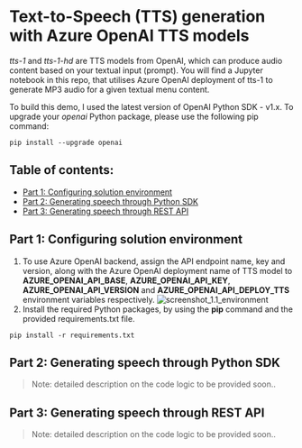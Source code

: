 # Text-to-Speech (TTS) generation with Azure OpenAI TTS models
_tts-1_ and _tts-1-hd_ are TTS models from OpenAI, which can produce audio content based on your textual input (prompt). You will find a Jupyter notebook in this repo, that utilises Azure OpenAI deployment of tts-1 to generate MP3 audio for a given textual menu content.

To build this demo, I used the latest version of OpenAI Python SDK - v1.x. To upgrade your _openai_ Python package, please use the following pip command:
```
pip install --upgrade openai
```

## Table of contents:
- [Part 1: Configuring solution environment](https://github.com/LazaUK/AOAI-TextToSpeech-SDKv1#part-1-configuring-solution-environment)
- [Part 2: Generating speech through Python SDK](https://github.com/LazaUK/AOAI-TextToSpeech-SDKv1#part-2-generating-speech-through-python-sdk)
- [Part 3: Generating speech through REST API](https://github.com/LazaUK/AOAI-TextToSpeech-SDKv1#part-3-generating-speech-through-rest-api)

## Part 1: Configuring solution environment
1. To use Azure OpenAI backend, assign the API endpoint name, key and version, along with the Azure OpenAI deployment name of TTS model to **AZURE_OPENAI_API_BASE**, **AZURE_OPENAI_API_KEY**, **AZURE_OPENAI_API_VERSION** and **AZURE_OPENAI_API_DEPLOY_TTS** environment variables respectively.
![screenshot_1.1_environment](images/environment_var.png)
2. Install the required Python packages, by using the **pip** command and the provided requirements.txt file.
```
pip install -r requirements.txt
```

## Part 2: Generating speech through Python SDK
> Note: detailed description on the code logic to be provided soon..

## Part 3: Generating speech through REST API
> Note: detailed description on the code logic to be provided soon..
